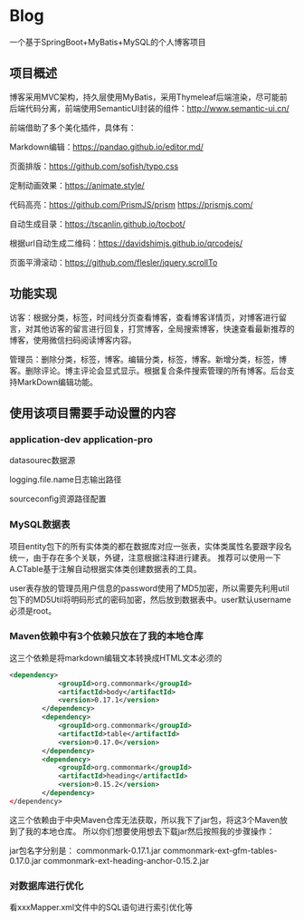 # Blog
一个基于SpringBoot+MyBatis+MySQL的个人博客项目

## 项目概述

博客采用MVC架构，持久层使用MyBatis，采用Thymeleaf后端渲染，尽可能前后端代码分离，前端使用SemanticUI封装的组件：http://www.semantic-ui.cn/

前端借助了多个美化插件，具体有：

Markdown编辑：https://pandao.github.io/editor.md/

页面排版：https://github.com/sofish/typo.css

定制动画效果：https://animate.style/

代码高亮：https://github.com/PrismJS/prism   https://prismjs.com/

自动生成目录：https://tscanlin.github.io/tocbot/

根据url自动生成二维码：https://davidshimjs.github.io/qrcodejs/

页面平滑滚动：https://github.com/flesler/jquery.scrollTo


## 功能实现

访客：根据分类，标签，时间线分页查看博客，查看博客详情页，对博客进行留言，对其他访客的留言进行回复，打赏博客，全局搜索博客，快速查看最新推荐的博客，使用微信扫码阅读博客内容。

管理员：删除分类，标签，博客。编辑分类，标签，博客。新增分类，标签，博客。删除评论。博主评论会显式显示。根据复合条件搜索管理的所有博客。后台支持MarkDown编辑功能。

## 使用该项目需要手动设置的内容

### application-dev application-pro

datasourec数据源

logging.file.name日志输出路径

sourceconfig资源路径配置


### MySQL数据表

项目entity包下的所有实体类的都在数据库对应一张表，实体类属性名要跟字段名统一，由于存在多个关联，外键，注意根据注释进行建表。
推荐可以使用一下A.CTable基于注解自动根据实体类创建数据表的工具。

user表存放的管理员用户信息的password使用了MD5加密，所以需要先利用util包下的MD5Util将明码形式的密码加密，然后放到数据表中。user默认username必须是root。


### Maven依赖中有3个依赖只放在了我的本地仓库
这三个依赖是将markdown编辑文本转换成HTML文本必须的

```xml
<dependency>
            <groupId>org.commonmark</groupId>
            <artifactId>body</artifactId>
            <version>0.17.1</version>
        </dependency>
        <dependency>
            <groupId>org.commonmark</groupId>
            <artifactId>table</artifactId>
            <version>0.17.0</version>
        </dependency>
        <dependency>
            <groupId>org.commonmark</groupId>
            <artifactId>heading</artifactId>
            <version>0.15.2</version>
        </dependency>
</dependency>
```
这三个依赖由于中央Maven仓库无法获取，所以我下了jar包，将这3个Maven放到了我的本地仓库。
所以你们想要使用想去下载jar然后按照我的步骤操作：

jar包名字分别是：
commonmark-0.17.1.jar
commonmark-ext-gfm-tables-0.17.0.jar
commonmark-ext-heading-anchor-0.15.2.jar

### 对数据库进行优化

看xxxMapper.xml文件中的SQL语句进行索引优化等

